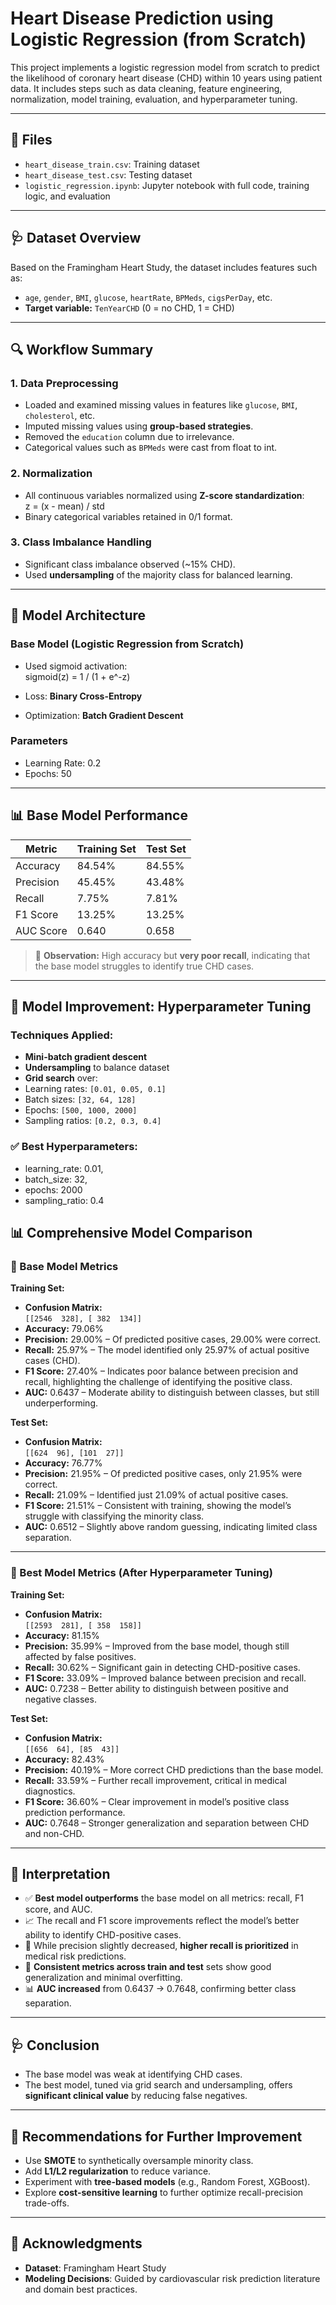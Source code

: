# Heart Disease Prediction using Logistic Regression (from Scratch)

This project implements a logistic regression model from scratch to predict the likelihood of coronary heart disease (CHD) within 10 years using patient data. It includes steps such as data cleaning, feature engineering, normalization, model training, evaluation, and hyperparameter tuning.

---

## 📁 Files

- `heart_disease_train.csv`: Training dataset  
- `heart_disease_test.csv`: Testing dataset  
- `logistic_regression.ipynb`: Jupyter notebook with full code, training logic, and evaluation  

---

## 🩺 Dataset Overview

Based on the Framingham Heart Study, the dataset includes features such as:
- `age`, `gender`, `BMI`, `glucose`, `heartRate`, `BPMeds`, `cigsPerDay`, etc.  
- **Target variable:** `TenYearCHD` (0 = no CHD, 1 = CHD)

---

## 🔍 Workflow Summary

### 1. Data Preprocessing
- Loaded and examined missing values in features like `glucose`, `BMI`, `cholesterol`, etc.
- Imputed missing values using **group-based strategies**.
- Removed the `education` column due to irrelevance.
- Categorical values such as `BPMeds` were cast from float to int.

### 2. Normalization
- All continuous variables normalized using **Z-score standardization**:  
z = (x - mean) / std
- Binary categorical variables retained in 0/1 format.

### 3. Class Imbalance Handling
- Significant class imbalance observed (~15% CHD).
- Used **undersampling** of the majority class for balanced learning.

---

## 🧠 Model Architecture

### Base Model (Logistic Regression from Scratch)
- Used sigmoid activation:  
sigmoid(z) = 1 / (1 + e^-z)

- Loss: **Binary Cross-Entropy**
- Optimization: **Batch Gradient Descent**

### Parameters
- Learning Rate: 0.2  
- Epochs: 50

---

## 📊 Base Model Performance

| Metric        | Training Set | Test Set |
|---------------|--------------|----------|
| Accuracy      | 84.54%       | 84.55%   |
| Precision     | 45.45%       | 43.48%   |
| Recall        | 7.75%        | 7.81%    |
| F1 Score      | 13.25%       | 13.25%   |
| AUC Score     | 0.640        | 0.658    |

> 🔎 **Observation:** High accuracy but **very poor recall**, indicating that the base model struggles to identify true CHD cases.

---

## 🔧 Model Improvement: Hyperparameter Tuning

### Techniques Applied:
- **Mini-batch gradient descent**
- **Undersampling** to balance dataset
- **Grid search** over:
- Learning rates: `[0.01, 0.05, 0.1]`
- Batch sizes: `[32, 64, 128]`
- Epochs: `[500, 1000, 2000]`
- Sampling ratios: `[0.2, 0.3, 0.4]`

### ✅ Best Hyperparameters:
- learning_rate: 0.01,
- batch_size: 32,
- epochs: 2000
- sampling_ratio: 0.4

## 📊 Comprehensive Model Comparison

### 🔹 Base Model Metrics

**Training Set:**
- **Confusion Matrix:**  
  `[[2546  328], [ 382  134]]`
- **Accuracy:** 79.06%
- **Precision:** 29.00% – Of predicted positive cases, 29.00% were correct.
- **Recall:** 25.97% – The model identified only 25.97% of actual positive cases (CHD).
- **F1 Score:** 27.40% – Indicates poor balance between precision and recall, highlighting the challenge of identifying the positive class.
- **AUC:** 0.6437 – Moderate ability to distinguish between classes, but still underperforming.

**Test Set:**
- **Confusion Matrix:**  
  `[[624  96], [101  27]]`
- **Accuracy:** 76.77%
- **Precision:** 21.95% – Of predicted positive cases, only 21.95% were correct.
- **Recall:** 21.09% – Identified just 21.09% of actual positive cases.
- **F1 Score:** 21.51% – Consistent with training, showing the model’s struggle with classifying the minority class.
- **AUC:** 0.6512 – Slightly above random guessing, indicating limited class separation.

---

### 🔹 Best Model Metrics (After Hyperparameter Tuning)

**Training Set:**
- **Confusion Matrix:**  
  `[[2593  281], [ 358  158]]`
- **Accuracy:** 81.15%
- **Precision:** 35.99% – Improved from the base model, though still affected by false positives.
- **Recall:** 30.62% – Significant gain in detecting CHD-positive cases.
- **F1 Score:** 33.09% – Improved balance between precision and recall.
- **AUC:** 0.7238 – Better ability to distinguish between positive and negative classes.

**Test Set:**
- **Confusion Matrix:**  
  `[[656  64], [85  43]]`
- **Accuracy:** 82.43%
- **Precision:** 40.19% – More correct CHD predictions than the base model.
- **Recall:** 33.59% – Further recall improvement, critical in medical diagnostics.
- **F1 Score:** 36.60% – Clear improvement in model’s positive class prediction performance.
- **AUC:** 0.7648 – Stronger generalization and separation between CHD and non-CHD.

---

## 🧠 Interpretation

- ✅ **Best model outperforms** the base model on all metrics: recall, F1 score, and AUC.
- 📈 The recall and F1 score improvements reflect the model’s better ability to identify CHD-positive cases.
- 🎯 While precision slightly decreased, **higher recall is prioritized** in medical risk predictions.
- 🔄 **Consistent metrics across train and test** sets show good generalization and minimal overfitting.
- 📊 **AUC increased** from 0.6437 → 0.7648, confirming better class separation.

---

## 🩺 Conclusion

- The base model was weak at identifying CHD cases.
- The best model, tuned via grid search and undersampling, offers **significant clinical value** by reducing false negatives.

---

## 📌 Recommendations for Further Improvement

- Use **SMOTE** to synthetically oversample minority class.
- Add **L1/L2 regularization** to reduce variance.
- Experiment with **tree-based models** (e.g., Random Forest, XGBoost).
- Explore **cost-sensitive learning** to further optimize recall-precision trade-offs.

---

## 🔗 Acknowledgments

- **Dataset**: Framingham Heart Study
- **Modeling Decisions**: Guided by cardiovascular risk prediction literature and domain best practices.
